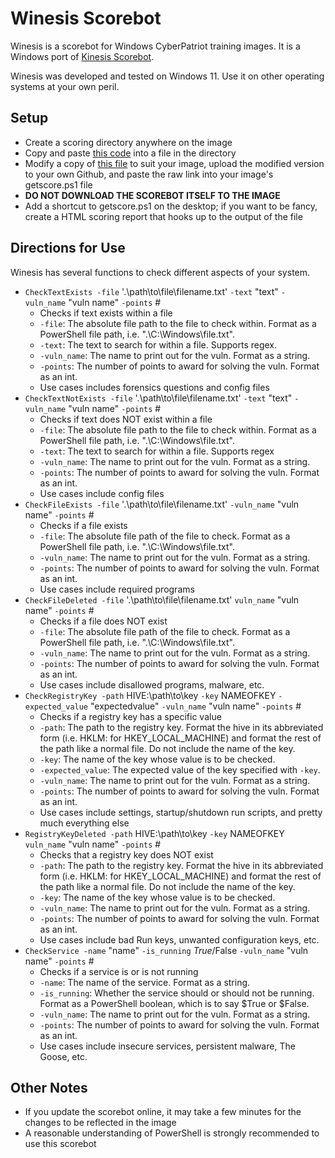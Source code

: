 # Winesis Scorebot

Winesis is a scorebot for Windows CyberPatriot training images. It is a Windows port of [Kinesis Scorebot](https://github.com/mattkoco/Kinesis-Scorebot).

Winesis was developed and tested on Windows 11. Use it on other operating systems at your own peril.


## Setup
 - Create a scoring directory anywhere on the image
 - Copy and paste [this code](https://github.com/emomron2025/Winesis-Scorebot/blob/main/getscore.ps1) into a file in the directory
 - Modify a copy of [this file](https://github.com/emomron2025/Winesis-Scorebot/blob/main/winesis.ps1) to suit your image, upload the modified version to your own Github, and paste the raw link into your image's getscore.ps1 file
 - **DO NOT DOWNLOAD THE SCOREBOT ITSELF TO THE IMAGE**
 - Add a shortcut to getscore.ps1 on the desktop; if you want to be fancy, create a HTML scoring report that hooks up to the output of the file

## Directions for Use
Winesis has several functions to check different aspects of your system.
  - `CheckTextExists -file` '.\path\to\file\filename.txt' `-text` "text" `-vuln_name` "vuln name" `-points` #
    - Checks if text exists within a file
    - `-file`: The absolute file path to the file to check within. Format as a PowerShell file path, i.e. ".\C:\Windows\file.txt".
    - `-text`: The text to search for within a file. Supports regex. 
    - `-vuln_name`: The name to print out for the vuln. Format as a string.
    - `-points`: The number of points to award for solving the vuln. Format as an int.
    - Use cases includes forensics questions and config files
  - `CheckTextNotExists -file` '.\path\to\file\filename.txt' `-text` "text" `-vuln_name` "vuln name" `-points` #
    - Checks if text does NOT exist within a file
    - `-file`: The absolute file path to the file to check within. Format as a PowerShell file path, i.e. ".\C:\Windows\file.txt".
    - `-text`: The text to search for within a file. Supports regex  
    - `-vuln_name`: The name to print out for the vuln. Format as a string.
    - `-points`: The number of points to award for solving the vuln. Format as an int.
    - Use cases include config files
  - `CheckFileExists -file` '.\path\to\file\filename.txt' `-vuln_name` "vuln name" `-points` #
    - Checks if a file exists
    - `-file`: The absolute file path of the file to check. Format as a PowerShell file path, i.e. ".\C:\Windows\file.txt".
    - `-vuln_name`: The name to print out for the vuln. Format as a string.
    - `-points`: The number of points to award for solving the vuln. Format as an int.
    - Use cases include required programs
  - `CheckFileDeleted -file` '.\path\to\file\filename.txt' `vuln_name` "vuln name" `-points` #
    - Checks if a file does NOT exist
    - `-file`: The absolute file path of the file to check. Format as a PowerShell file path, i.e. ".\C:\Windows\file.txt".
    - `-vuln_name`: The name to print out for the vuln. Format as a string.
    - `-points`: The number of points to award for solving the vuln. Format as an int.
    - Use cases include disallowed programs, malware, etc.
  - `CheckRegistryKey -path` HIVE:\path\to\key `-key` NAMEOFKEY `-expected_value` "expectedvalue" `-vuln_name` "vuln name" `-points` #
    - Checks if a registry key has a specific value
    - `-path`: The path to the registry key. Format the hive in its abbreviated form (i.e. HKLM: for HKEY_LOCAL_MACHINE) and format the rest of the path like a normal file. Do not include the name of the key.
     - `-key`: The name of the key whose value is to be checked.
     - `-expected_value`: The expected value of the key specified with `-key`.
     - `-vuln_name`: The name to print out for the vuln. Format as a string.
     - `-points`: The number of points to award for solving the vuln. Format as an int.
    - Use cases include settings, startup/shutdown run scripts, and pretty much everything else
  - `RegistryKeyDeleted -path` HIVE:\path\to\key `-key` NAMEOFKEY `vuln_name` "vuln name" `-points` #
      - Checks that a registry key does NOT exist
      - `-path`: The path to the registry key. Format the hive in its abbreviated form (i.e. HKLM: for HKEY_LOCAL_MACHINE) and format the rest of the path like a normal file. Do not include the name of the key.
     - `-key`: The name of the key whose value is to be checked.
     - `-vuln_name`: The name to print out for the vuln. Format as a string.
     - `-points`: The number of points to award for solving the vuln. Format as an int.
     - Use cases include bad Run keys, unwanted configuration keys, etc.
  - `CheckService -name` "name" `-is_running` $True/$False `-vuln_name` "vuln name" `-points` #
     - Checks if a service is or is not running
     - `-name`: The name of the service. Format as a string.
     - `-is_running`: Whether the service should or should not be running. Format as a PowerShell boolean, which is to say $True or $False.
     - `-vuln_name`: The name to print out for the vuln. Format as a string.
     - `-points`: The number of points to award for solving the vuln. Format as an int.
     - Use cases include insecure services, persistent malware, The Goose, etc.

## Other Notes
 - If you update the scorebot online, it may take a few minutes for the changes to be reflected in the image
 - A reasonable understanding of PowerShell is strongly recommended to use this scorebot
